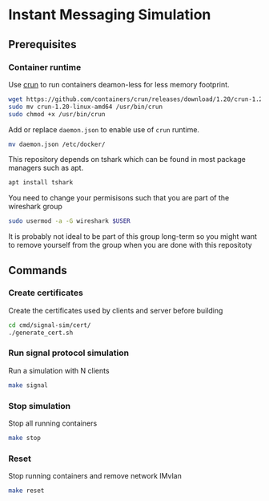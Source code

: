 # Instant Messaging Simulation

## Prerequisites
### Container runtime
Use [crun](https://github.com/containers/crun) to run containers deamon-less for less memory footprint.
```bash
wget https://github.com/containers/crun/releases/download/1.20/crun-1.20-linux-amd64
sudo mv crun-1.20-linux-amd64 /usr/bin/crun
sudo chmod +x /usr/bin/crun
```

Add or replace `daemon.json` to enable use of `crun` runtime.
```bash
mv daemon.json /etc/docker/
```

This repository depends on tshark which can be found in most package managers such as apt. 
```bash
apt install tshark
```
You need to change your permisisons such that you are part of the wireshark group
```bash
sudo usermod -a -G wireshark $USER
```
It is probably not ideal to be part of this group long-term so you might want to remove yourself from the group when you are done with this repositoty

## Commands

### Create certificates
Create the certificates used by clients and server before building
```bash
cd cmd/signal-sim/cert/
./generate_cert.sh
```

### Run signal protocol simulation
Run a simulation with N clients
```bash
make signal
```

### Stop simulation
Stop all running containers
```bash
make stop
```

### Reset
Stop running containers and remove network IMvlan
```bash
make reset
```
